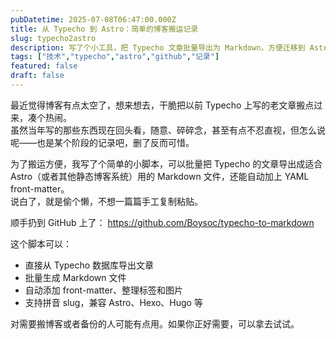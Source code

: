 ```yaml
---
pubDatetime: 2025-07-08T06:47:00.000Z
title: 从 Typecho 到 Astro：简单的博客搬运记录
slug: typecho2astro
description: 写了个小工具，把 Typecho 文章批量导出为 Markdown，方便迁移到 Astro。纯粹记录一下。
tags: ["技术","typecho","astro","github","记录"]
featured: false
draft: false
---
```


最近觉得博客有点太空了，想来想去，干脆把以前 Typecho 上写的老文章搬点过来，凑个热闹。  
虽然当年写的那些东西现在回头看，随意、碎碎念，甚至有点不忍直视，但怎么说呢——也是某个阶段的记录吧，删了反而可惜。

为了搬运方便，我写了个简单的小脚本，可以批量把 Typecho 的文章导出成适合 Astro（或者其他静态博客系统）用的 Markdown 文件，还能自动加上 YAML front-matter。  
说白了，就是偷个懒，不想一篇篇手工复制粘贴。

顺手扔到 GitHub 上了：
https://github.com/Boysoc/typecho-to-markdown

这个脚本可以：

- 直接从 Typecho 数据库导出文章
- 批量生成 Markdown 文件
- 自动添加 front-matter、整理标签和图片
- 支持拼音 slug，兼容 Astro、Hexo、Hugo 等

对需要搬博客或者备份的人可能有点用。如果你正好需要，可以拿去试试。

